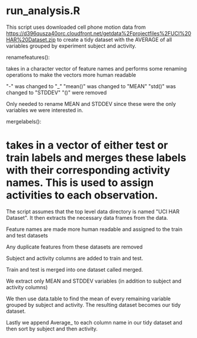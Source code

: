 run_analysis.R
============================
This script uses downloaded cell phone motion data from https://d396qusza40orc.cloudfront.net/getdata%2Fprojectfiles%2FUCI%20HAR%20Dataset.zip to create a tidy dataset with the AVERAGE of all variables grouped by experiment subject and activity. 

renamefeatures(): 

takes in a character vector of feature names and performs some renaming operations to make the vectors more human readable

"-" was changed to "_"
"mean()" was changed to "MEAN"
"std()" was changed to "STDDEV"
"()" were removed

Only needed to rename MEAN and STDDEV since these were the only variables we were interested in.

mergelabels():

takes in a vector of either test or train labels and  merges these labels with their corresponding activity names. This is used to assign activities to each observation.
======

The script assumes that the top level data directory is named "UCI HAR Dataset". It then extracts the necessary data frames from the data. 

Feature names are made more human readable and assigned to the train and test datasets

Any duplicate features from these datasets are removed

Subject and activity columns are added to train and test.

Train and test is merged into one dataset called merged.

We extract only MEAN and STDDEV variables (in addition to subject and activity columns)

We then use data.table to find the mean of every remaining variable grouped by subject and activity. The resulting dataset becomes our tidy dataset.

Lastly we append Average_ to each column name in our tidy dataset and then sort by subject and then activity.
